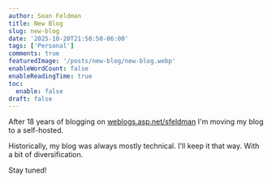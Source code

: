 ```yaml
---
author: Sean Feldman
title: New Blog
slug: new-blog
date: '2025-10-20T21:50:50-06:00'
tags: ['Personal']
comments: true
featuredImage: '/posts/new-blog/new-blog.webp'
enableWordCount: false
enableReadingTime: true
toc:
  enable: false
draft: false  
---
```


After 18 years of blogging on [weblogs.asp.net/sfeldman](https://weblogs.asp.net/sfeldman) I'm moving my blog to a self-hosted.

Historically, my blog was always mostly technical. I'll keep it that way. With a bit of diversification.

Stay tuned!
